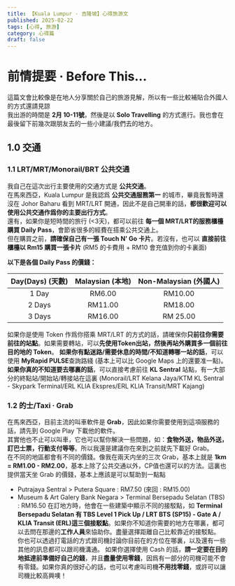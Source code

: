 ```yaml
---
title: 【Kuala Lumpur · 吉隆坡】心得旅游文
published: 2025-02-22
tags: [心得, 旅游]
category: 心得篇
draft: false
---
```


# 前情提要 · Before This...
這篇文會比較像是在地人分享關於自己的旅游見解，所以有一些比較補貼合外國人的方式還請見諒  
我出游的時間是 **__2月 10-11號__**，然後是以 **__Solo Travelling__** 的方式進行。我也會在最後留下前幾次跟朋友去的一些小建議/我們去的地方。  

## 1.0 交通
### 1.1 LRT/MRT/Monorail/BRT 公共交通
我自己在這次出行主要使用的交通方式是 **__公共交通__**。  
在馬來西亞，Kuala Lumpur 是我認爲 **__公共交通服務第一__** 的城市，畢竟我暫時還沒在 Johor Baharu 看到 MRT/LRT 開通，因此不是自己開車的話，**__都很歡迎可以使用公共交通作爲你的主要出行方式__**。  
還有，如果你是短時間的旅行 (<3天)，都可以前往 **__每一個 MRT/LRT的服務櫃檯購買 Daily Pass__**，會節省很多的經費在搭乘公共交通上。  
但在購買之前，**請確保自己有一張 Touch N' Go 卡片**。若沒有，也可以 **直接前往櫃檯以 Rm15 購買一張卡片** (RM5 的卡費用 + RM10 會充值到你的卡裏面)  
  
**以下是各個 Daily Pass 的價錢：**

| Day(Days) (天數) | Malaysian (本地) | Non-Malaysian (外國人)
| :--------: | :--------: | :--------: |
| 1 Day | RM6.00 | RM10.00 |
| 2 Days | RM11.00 | RM18.00 |
| 3 Days | RM16.00 | RM 25.00 |
  
如果你是使用 Token 作爲你搭乘 MRT/LRT 的方式的話，請確保你**只前往你需要前往的站點**。如果需要轉站，可以**先使用Token出站，然後再站外購買多一個前往目的地的 Token**。
**如果你有點迷路/需要休息的時間/不知道轉哪一站的話**，可以使用 **MyRapid PULSE**查詢路綫 (基本上可以比 Google Maps 上的還要准一點)。
**如果你真的不知道要去哪裏的話**，可以直接考慮前往 **KL Sentral** 站點，有一大部分的終點站/開始站/轉接站在這裏 (Monorail/LRT Kelana Jaya/KTM KL Sentral - Skypark Terminal/ERL KLIA Ekspres/ERL KLIA Transit/MRT Kajang)  

### 1.2 的士/Taxi · Grab
在馬來西亞，目前主流的叫車軟件是 **Grab**，因此如果你需要使用到這項服務的話，請先到 Google Play 下載他的軟件。  
其實他也不止可以叫車，它也可以幫你解決一些問題，如：**食物外送，物品外送，訂巴士票，行動支付等等**。所以我還是建議你在來到之前就先下載好 Grab。  
在不同的地區都會有不同的價錢。像我在兩天内坐的三次 Grab，基本上就是 **1km = RM1.00 - RM2.00**，基本上除了公共交通以外，CP值也還可以的方法。這裏也提供當天坐 Grab 的價錢，基本上應該是可以幫助到一點點
- Putrajaya Sentral > Putera Square : RM7.50 (來回 : RM15.00)
- Museum & Art Galery Bank Negara > Terminal Bersepadu Selatan (TBS) : RM16.50
在訂地方時，他會在一些建築中顯示不同的接駁點，如 **Terminal Bersepadu Selatan 有 TBS Level 1 Pick Up / LRT BTS (SP15) - Gate A / KLIA Transit (ERL)這三個接駁點**。如果你不知道你需要的地方在哪裏，都可以去問在那邊的**工作人員**來協助你。盡量選擇距離自己比較靠近的接駁點。  
你也可以透過打電話的方式跟司機討論你目前在的方位在哪裏，以及還有一些其他的訊息都可以跟司機溝通。
如果你選擇使用 Cash 的話，**請一定要在目的地抵達前準備好自己的錢**，并且**盡量使用零錢**，因爲有一部分的司機可能不會有零錢。如果你真的很好心的話，也可以考慮叫司機**不用找零錢**，或許可以讓司機比較高興噢！
